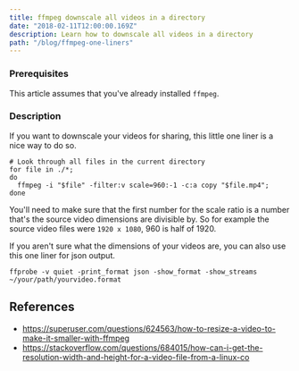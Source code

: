 ```yaml
---
title: ffmpeg downscale all videos in a directory
date: "2018-02-11T12:00:00.169Z"
description: Learn how to downscale all videos in a directory
path: "/blog/ffmpeg-one-liners"
---
```


### Prerequisites

This article assumes that you've already installed `ffmpeg`.

### Description

If you want to downscale your videos for sharing, this little one liner is a nice way to do so.

```
# Look through all files in the current directory
for file in ./*;
do
  ffmpeg -i "$file" -filter:v scale=960:-1 -c:a copy "$file.mp4";
done
```

You'll need to make sure that the first number for the scale ratio is a number that's the source video dimensions are divisible by. So for example the source video files were `1920 x 1080`, 960 is half of 1920.

If you aren't sure what the dimensions of your videos are, you can also use this one liner for json output.

```
ffprobe -v quiet -print_format json -show_format -show_streams ~/your/path/yourvideo.format
```

## References

- https://superuser.com/questions/624563/how-to-resize-a-video-to-make-it-smaller-with-ffmpeg
- https://stackoverflow.com/questions/684015/how-can-i-get-the-resolution-width-and-height-for-a-video-file-from-a-linux-co
